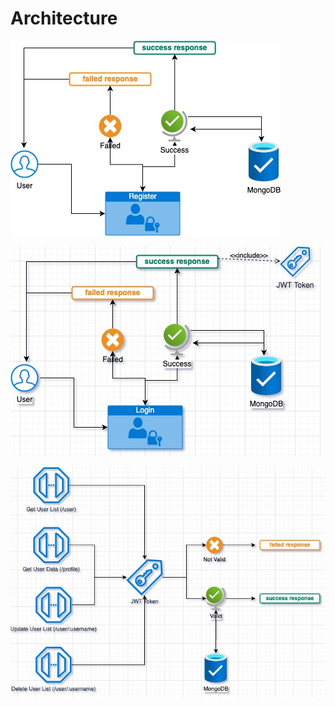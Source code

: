# Architecture

![register architecture](https://github.com/meziaris/go-crud/blob/main/architecture/diagram-arsitektur_register.jpg?raw=true)

![login architecture](https://github.com/meziaris/go-crud/blob/main/architecture/diagram-arsitektur_login.jpg?raw=true)

![diagram architecture](https://github.com/meziaris/go-crud/blob/main/architecture/diagram-arsitektur.jpg?raw=true)
